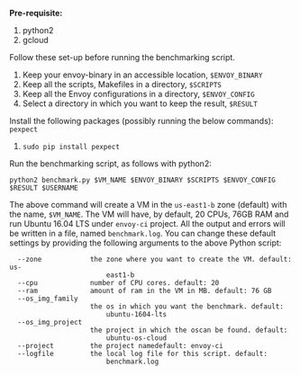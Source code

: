 **Pre-requisite:**

1. python2
2. gcloud

Follow these set-up before running the benchmarking script.

1. Keep your envoy-binary in an accessible location, `$ENVOY_BINARY`
2. Keep all the scripts, Makefiles in a directory, `$SCRIPTS`
3. Keep all the Envoy configurations in a directory, `$ENVOY_CONFIG`
4. Select a directory in which you want to keep the result, `$RESULT`

Install the following packages (possibly running the below commands): `pexpect`

1. `sudo pip install pexpect`

Run the benchmarking script, as follows with python2:

	python2 benchmark.py $VM_NAME $ENVOY_BINARY $SCRIPTS $ENVOY_CONFIG $RESULT $USERNAME

The above command will create a VM in the `us-east1-b` zone (default) with the name, `$VM_NAME`. The VM will have, by default, 20 CPUs, 76GB RAM and run Ubuntu 16.04 LTS under `envoy-ci` project. All the output and errors will be written in a file, named `benchmark.log`. You can change these default settings by providing the following arguments to the above Python script:


	  --zone            the zone where you want to create the VM. default: us-
	                        east1-b
	  --cpu             number of CPU cores. default: 20
	  --ram             amount of ram in the VM in MB. default: 76 GB
	  --os_img_family
	           			the os in which you want the benchmark. default:
	                        ubuntu-1604-lts
	  --os_img_project
	                 	the project in which the oscan be found. default:
	                        ubuntu-os-cloud
	  --project     	the project namedefault: envoy-ci
	  --logfile     	the local log file for this script. default:
	                        benchmark.log
	                        